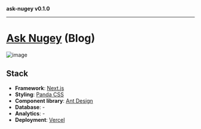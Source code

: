 **ask-nugey v0.1.0**

***

# [Ask Nugey](https://ask-nugey.com) (Blog)

![image](https://github.com/ask-nugey/ask-nugey/assets/39161947/5d8c7b23-6a67-44e1-8cb1-8d2da8a12715)

## Stack

- **Framework**: [Next.js](https://nextjs.org/)
- **Styling**: [Panda CSS](https://panda-css.com)
- **Component library**: [Ant Design](https://ant.design)
- **Database**: -
- **Analytics**: -
- **Deployment**: [Vercel](https://vercel.com)
